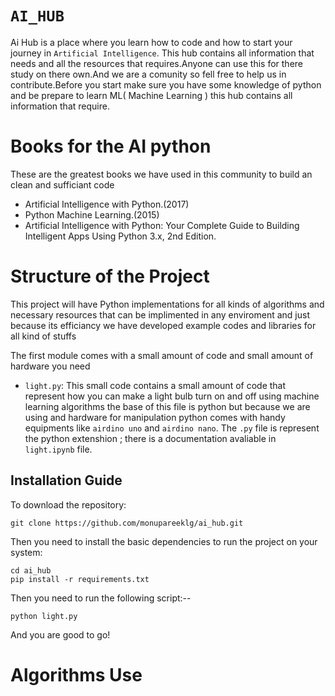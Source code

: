# `AI_HUB`
Ai Hub is a place where you learn how to code and how to start your journey in `Artificial Intelligence`. This hub contains all information that needs and all the resources that requires.Anyone can use this for there study on there own.And we are a comunity so fell free to help us in contribute.Before you start make sure you have some knowledge of python and be prepare to learn ML( Machine Learning ) this hub contains all information that require.

# Books for the AI python

These are the greatest books we have used in this community to build an clean and sufficiant code

- Artificial Intelligence with Python.(2017)
- Python Machine Learning.(2015)
- Artificial Intelligence with Python: Your Complete Guide to Building Intelligent Apps Using Python 3.x, 2nd Edition.

# Structure of the Project

This project will have Python implementations for all kinds of algorithms and necessary resources that can be implimented in any enviroment and just because its efficiancy we have developed example codes and libraries for all kind of stuffs 

The first module comes with a small amount of code and small amount of hardware you need 

- `light.py`: This small code contains a small amount of code that represent how you can make a light bulb turn on and off using machine learning algorithms the base of this file is python but because we are using and hardware for manipulation python comes with handy equipments like `airdino uno` and `airdino nano`. The `.py` file is represent the python extenshion ; there is a documentation avaliable in `light.ipynb` file.

## Installation Guide

To download the repository:

`git clone https://github.com/monupareeklg/ai_hub.git`

Then you need to install the basic dependencies to run the project on your system:

```
cd ai_hub
pip install -r requirements.txt
```
Then you need to run the following script:--
```
python light.py
```
And you are good to go!


# Algorithms Use
